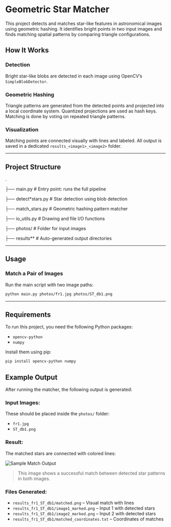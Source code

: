 # Geometric Star Matcher

This project detects and matches star-like features in astronomical images using geometric hashing. It identifies bright points in two input images and finds matching spatial patterns by comparing triangle configurations.

## How It Works

### Detection

Bright star-like blobs are detected in each image using OpenCV’s `SimpleBlobDetector`.

### Geometric Hashing

Triangle patterns are generated from the detected points and projected into a local coordinate system. Quantized projections are used as hash keys. Matching is done by voting on repeated triangle patterns.

### Visualization

Matching points are connected visually with lines and labeled. All output is saved in a dedicated `results_<image1>_<image2>` folder.

---

## Project Structure

.

├── main.py # Entry point: runs the full pipeline

├── detect*stars.py # Star detection using blob detection

├── match_stars.py # Geometric hashing pattern matcher

├── io_utils.py # Drawing and file I/O functions

├── photos/ # Folder for input images

├── results*\* # Auto-generated output directories

---

## Usage

### Match a Pair of Images

Run the main script with two image paths:

````bash
python main.py photos/fr1.jpg photos/ST_db1.png
````
---


##  Requirements

To run this project, you need the following Python packages:

- `opencv-python`
- `numpy`

Install them using pip:

```bash
pip install opencv-python numpy

````

## Example Output

After running the matcher, the following output is generated:

### Input Images:
These should be placed inside the `photos/` folder:
- `fr1.jpg`
- `ST_db1.png`

### Result:
The matched stars are connected with colored lines:

![Sample Match Output](results/results_fr1_ST_db2/matches.jpg)

> This image shows a successful match between detected star patterns in both images.

### Files Generated:
- `results_fr1_ST_db1/matched.png` – Visual match with lines
- `results_fr1_ST_db1/image1_marked.png` – Input 1 with detected stars
- `results_fr1_ST_db1/image2_marked.png` – Input 2 with detected stars
- `results_fr1_ST_db1/matched_coordinates.txt` – Coordinates of matches
